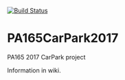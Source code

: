 [![Build Status](https://travis-ci.org/marmiskeje/PA165CarPark2017.svg?branch=master)](https://travis-ci.org/marmiskeje/PA165CarPark2017)

# PA165CarPark2017
PA165 2017 CarPark project

Information in wiki.
